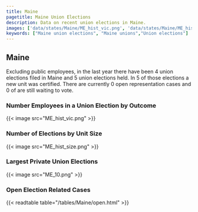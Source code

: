```yaml
---
title: Maine
pagetitle: Maine Union Elections
description: Data on recent union elections in Maine.
images: ['data/states/Maine/ME_hist_vic.png', 'data/states/Maine/ME_hist_size.png', 'data/states/Maine/ME_10.png']
keywords: ["Maine union elections", "Maine unions","Union elections"]
---
```

##  Maine

Excluding public employees, in the last year there have been 4 union elections filed in Maine and 5 union elections held. In 5 of those elections a new unit was certified. There are currently 0 open representation cases and 0 of are still waiting to vote.

### Number Employees in a Union Election by Outcome
{{< image src="ME_hist_vic.png" >}}

### Number of Elections by Unit Size
{{< image src="ME_hist_size.png" >}}

### Largest Private Union Elections
{{< image src="ME_10.png" >}}

### Open Election Related Cases
{{< readtable table="/tables/Maine/open.html" >}}

